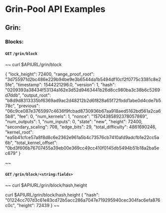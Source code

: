 # Grin-Pool API Examples

## Grin:

### Blocks:

#### ```GET``` ```/grin/block```

~~
curl $APIURL/grin/block

{
    "lock_height": 72400,
    "range_proof_root": "3d755971d2bc486e229b94be9e3b6544da1b5494df10cf2f0775c3381c8e25fe",
    "timestamp": 1544221296.0,
    "version": 1,
    "hash": "0209393a38434f53134a162e3d52d9463441b26d8cc980ba3c38b6c5269d7ddb",
    "output_root": "b8d9d8313335bf6369ad9ac2d48212b2d6f828a65f72fbdd1abe0d4cde7b578c",
    "previous": "06c9ce087e3765997c4636f9fcbad8730936b67aa918aed5162bd561a2ca65b8",
    "fee": 0,
    "num_kernels": 1,
    "nonce": "15704385892378057869",
    "num_outputs": 1,
    "num_inputs": 0,
    "state": "new",
    "height": 72400,
    "secondary_scaling": 708,
    "edge_bits": 29,
    "total_difficulty": 4861690246,
    "kernel_root": "ea5b41cfce57a8f8d8c6e2362e961a5b4c73576cb7410afd9adcfb1e22cc5a6b",
    "total_kernel_offset": "0bd3f606b76707455a39eb00e369cc49cc410f0145db5494b51b18a2ba5ec679"
}

~~

#### ```GET``` ```/grin/block/<string:fields>```

~~
curl $APIURL/grin/block/hash,height

curl $APIURL/grin/block/hash,height
{
    "hash": "01224cc707d3c61e83cd72b5acc286a7047e719295940cec304fac6efa876c0c",
    "height": 72439
}
~~

